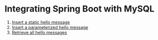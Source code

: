 # Integrating Spring Boot with MySQL


1. [Insert a static hello message](http://cs5200-fall2019-rastogi-proj2.us-east-1.elasticbeanstalk.com/api/hello/insert)
2. [Insert a parameterized hello message](http://cs5200-fall2019-rastogi-proj2.us-east-1.elasticbeanstalk.com/api/hello/insert/Enter%20Some%20Message)
3. [Retrieve all hello messages](http://cs5200-fall2019-rastogi-proj2.us-east-1.elasticbeanstalk.com/api/hello/select/all)

